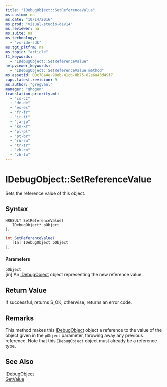 ```yaml
---
title: "IDebugObject::SetReferenceValue"
ms.custom: na
ms.date: "10/14/2016"
ms.prod: "visual-studio-dev14"
ms.reviewer: na
ms.suite: na
ms.technology: 
  - "vs-ide-sdk"
ms.tgt_pltfrm: na
ms.topic: "article"
f1_keywords: 
  - "IDebugObject::SetReferenceValue"
helpviewer_keywords: 
  - "IDebugObject::SetReferenceValue method"
ms.assetid: 08c78a4e-98eb-41cb-8b75-02a6a43d49f7
caps.latest.revision: 9
ms.author: "gregvanl"
manager: "ghogen"
translation.priority.mt: 
  - "cs-cz"
  - "de-de"
  - "es-es"
  - "fr-fr"
  - "it-it"
  - "ja-jp"
  - "ko-kr"
  - "pl-pl"
  - "pt-br"
  - "ru-ru"
  - "tr-tr"
  - "zh-cn"
  - "zh-tw"
---
```

# IDebugObject::SetReferenceValue
Sets the reference value of this object.  
  
## Syntax  
  
```cpp#  
HRESULT SetReferenceValue(   
   IDebugObject* pObject  
);  
```  
  
```c#  
int SetReferenceValue(  
   [In] IDebugObject pObject  
);  
```  
  
#### Parameters  
 `pObject`  
 [in] An [IDebugObject](../extensibility/idebugobject.md) object representing the new reference value.  
  
## Return Value  
 If successful, returns S_OK; otherwise, returns an error code.  
  
## Remarks  
 This method makes this [IDebugObject](../extensibility/idebugobject.md) object a reference to the value of the object given in the `pObject` parameter, throwing away any previous reference. Note that this `IDebugObject` object must already be a reference type.  
  
## See Also  
 [IDebugObject](../extensibility/idebugobject.md)   
 [GetValue](../extensibility/idebugobject--getvalue.md)